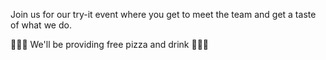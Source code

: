 Join us for our try-it event where you get to meet the team and get a taste of what we do.

🍕🍕🍕 We'll be providing free pizza and drink 🍕🍕🍕